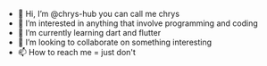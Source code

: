 - 👋 Hi, I’m @chrys-hub you can call me chrys
- 👀 I’m interested in anything that involve programming and coding
- 🌱 I’m currently learning dart and flutter
- 💞️ I’m looking to collaborate on something interesting
- 📫 How to reach me = just don't

<!---
chrys-hub/chrys-hub is a ✨ special ✨ repository because its `README.md` (this file) appears on your GitHub profile.
You can click the Preview link to take a look at your changes.
--->
